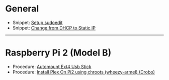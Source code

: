 # General

 * Snippet: [Setup sudoedit](https://github.com/Ericmas001/debian-helper/wiki/%5BSnippet%5D-Setup-sudoedit)
 * Snippet: [Change from DHCP to Static IP](https://github.com/Ericmas001/debian-helper/wiki/%5BSnippet%5D-Change-from-DHCP-to-Static-IP)

***

# Raspberry Pi 2 (Model B)

 * Procedure: [Automount Ext4 Usb Stick](https://github.com/Ericmas001/debian-helper/wiki/%5BProcedure%5D-Automount-Ext4-Usb-Stick)
 * Procedure: [Install Plex On Pi2 using chroots (wheezy-armel) (Drobo) ](https://github.com/Ericmas001/debian-helper/wiki/%5BProcedure%5D-Install-Plex-On-Pi2-using-chroots)
